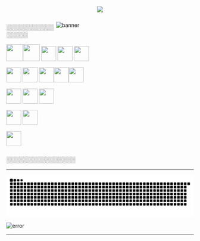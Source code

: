 <h1 align="center"> 
<img src="https://readme-typing-svg.herokuapp.com/?font=Righteous&size=35&center=true&vCenter=true&width=500&height=70&duration=4000&lines=Hi+There!+👋;+Welcome+to+My+GitHub!;" />
</h1>

<img align="right" alt="banner" width="370" src="https://media1.giphy.com/media/v1.Y2lkPTc5MGI3NjExdWR0dXdkOHRjMzk4dnZvNnE5MmZ3MXk5N3U4OTMycjJyemU0bTRuNSZlcD12MV9pbnRlcm5hbF9naWZfYnlfaWQmY3Q9Zw/Rpl1sod1vCXK0L2SUN/giphy.webp">
<h3> ░░░░░░░░░░░░░░░░ </h3>

<img src="https://img.icons8.com/?size=100&id=D2Hi2VkJSi33&format=png&color=000000" height="45" width="45"/><img src="https://img.icons8.com/?size=100&id=YjeKwnSQIBUq&format=png&color=000000" height="45" width="45" /> <img src="https://img.icons8.com/?size=100&id=QBqFNfPPB2Kx&format=png&color=000000" height="40" width="40"/> <img src="https://img.icons8.com/?size=100&id=vATPcylxkCB7&format=png&color=000000" height="40" width="40"/> <img src="https://img.icons8.com/?size=100&id=CIAZz2CYc6Kc&format=png&color=000000" height="40" width="40" />


<img src="https://img.icons8.com/?size=100&id=RwtOBojoLS2N&format=png&color=000000" height="40" width="40"/> <img src="https://img.icons8.com/?size=100&id=t5K2CR8feVdX&format=png&color=000000" height="40" width="40" /> <img src="https://cdn.jsdelivr.net/gh/devicons/devicon@latest/icons/nodejs/nodejs-plain.svg" height="40" width="40"/><img src="https://img.icons8.com/?size=100&id=WNoJgbzDr3i2&format=png&color=000000" height="40" width="40"/><img src="https://img.icons8.com/?size=100&id=nn5BRPhPpKAT&format=png&color=000000" height="40" width="40"/>



<img src="https://img.icons8.com/?size=100&id=JybIpZjjXT0F&format=png&color=000000" height="40" width="40" /> <img src="https://cdn.jsdelivr.net/gh/devicons/devicon@latest/icons/laravel/laravel-original.svg" height="40" width="40"/> <img src="https://img.icons8.com/?size=100&id=JehZxu9Wt1EE&format=png&color=000000" height="40" width="40"/>


<img src="https://img.icons8.com/?size=100&id=8verEw3iUvx0&format=png&color=000000" height="40" width="40" /> <img src="https://img.icons8.com/?size=100&id=bVGqATNwfhYq&format=png&color=000000" height="40" width="40"/> 


<img src="https://img.icons8.com/?size=100&id=wU62u24brJ44&format=png&color=000000g" height="40" width="40"/><h3> ░░░░░░░░░░░░░░░░ </h3>         


          
<hr/>          

![Snake Game](https://github.com/Zero-7-1/Zero-7-1/blob/output/github-contribution-grid-snake.svg)

<img src="https://github-readme-streak-stats.herokuapp.com/?user=Zero-7-1&theme=tokyonight" alt="error"/>

<hr/>          







